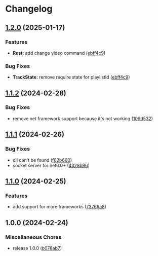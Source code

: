 # Changelog

## [1.2.0](https://github.com/XeroxDev/ytmdesktop-cs-companion/compare/v1.1.2...v1.2.0) (2025-01-17)


### Features

* **Rest:** add change video command ([ebff4c9](https://github.com/XeroxDev/ytmdesktop-cs-companion/commit/ebff4c98e17b9c262595e9948f396f1d48909f73))


### Bug Fixes

* **TrackState:** remove require state for playlistId ([ebff4c9](https://github.com/XeroxDev/ytmdesktop-cs-companion/commit/ebff4c98e17b9c262595e9948f396f1d48909f73))

## [1.1.2](https://github.com/XeroxDev/ytmdesktop-cs-companion/compare/v1.1.1...v1.1.2) (2024-02-28)


### Bug Fixes

* remove net framework support because it's not working ([109d532](https://github.com/XeroxDev/ytmdesktop-cs-companion/commit/109d532db443ac74c3096c3e41771491b9d2a056))

## [1.1.1](https://github.com/XeroxDev/ytmdesktop-cs-companion/compare/v1.1.0...v1.1.1) (2024-02-26)


### Bug Fixes

* dll can't be found ([f62b660](https://github.com/XeroxDev/ytmdesktop-cs-companion/commit/f62b6604973f4a59a68f9dc0455599b5d4b46e20))
* socket server for net6.0+ ([4328b96](https://github.com/XeroxDev/ytmdesktop-cs-companion/commit/4328b96c0c84eaa8524e0cf3ba4b3cab5d3ab0af))

## [1.1.0](https://github.com/XeroxDev/ytmdesktop-cs-companion/compare/v1.0.0...v1.1.0) (2024-02-25)


### Features

* add support for more frameworks ([73766a8](https://github.com/XeroxDev/ytmdesktop-cs-companion/commit/73766a85afe5487439aa9992ee88191672efa04d))

## 1.0.0 (2024-02-24)


### Miscellaneous Chores

* release 1.0.0 ([b078ab7](https://github.com/XeroxDev/ytmdesktop-cs-companion/commit/b078ab76e1e8cfb29112dd6dfd6f8b5199bc5a25))
